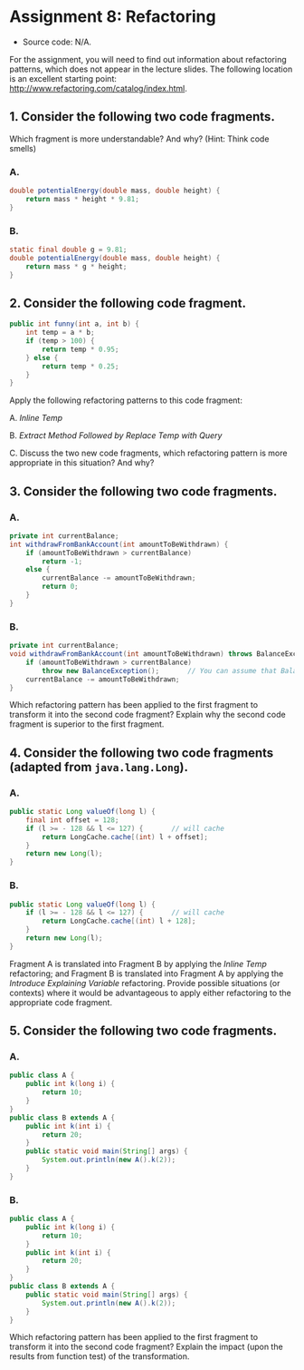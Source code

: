 # Assignment 8: Refactoring

  - Source code: N/A.

For the assignment, you will need to find out information about refactoring patterns, which does not appear in the
lecture slides. The following location is an excellent starting point: http://www.refactoring.com/catalog/index.html.


## 1. Consider the following two code fragments.

Which fragment is more understandable? And why? (Hint: Think code smells)

### A.

```java
double potentialEnergy(double mass, double height) {
    return mass * height * 9.81;
}
```

### B.

```java
static final double g = 9.81;
double potentialEnergy(double mass, double height) {
    return mass * g * height;
}
```


## 2. Consider the following code fragment.

```java
public int funny(int a, int b) {
    int temp = a * b;
    if (temp > 100) {
        return temp * 0.95;
    } else {
        return temp * 0.25;
    }
}
```

Apply the following refactoring patterns to this code fragment:

A. *Inline Temp*

B. *Extract Method Followed by Replace Temp with Query*

C. Discuss the two new code fragments, which refactoring pattern is more appropriate in this situation? And why?


## 3. Consider the following two code fragments.

### A.

```java
private int currentBalance;
int withdrawFromBankAccount(int amountToBeWithdrawn) {
    if (amountToBeWithdrawn > currentBalance)
        return -1;
    else {
        currentBalance -= amountToBeWithdrawn;
        return 0;
    }
}
```

### B.

```java
private int currentBalance;
void withdrawFromBankAccount(int amountToBeWithdrawn) throws BalanceException {
    if (amountToBeWithdrawn > currentBalance)
        throw new BalanceException();       // You can assume that BalanceException is defined
    currentBalance -= amountToBeWithdrawn;
}
```

Which refactoring pattern has been applied to the first fragment to transform it into the second code fragment? Explain
why the second code fragment is superior to the first fragment.


## 4. Consider the following two code fragments (adapted from `java.lang.Long`).

### A.

```java
public static Long valueOf(long l) {
    final int offset = 128;
    if (l >= - 128 && l <= 127) {       // will cache
        return LongCache.cache[(int) l + offset];
    }
    return new Long(l);
}
```

### B.

```java
public static Long valueOf(long l) {
    if (l >= - 128 && l <= 127) {       // will cache
        return LongCache.cache[(int) l + 128];
    }
    return new Long(l);
}
```

Fragment A is translated into Fragment B by applying the *Inline Temp* refactoring; and Fragment B is translated into
Fragment A by applying the *Introduce Explaining Variable* refactoring. Provide possible situations (or contexts) where
it would be advantageous to apply either refactoring to the appropriate code fragment.


## 5. Consider the following two code fragments.

### A.

```java
public class A {
    public int k(long i) {
        return 10;
    }
}
public class B extends A {
    public int k(int i) {
        return 20;
    }
    public static void main(String[] args) {
        System.out.println(new A().k(2));
    }
}
```

### B.

```java
public class A {
    public int k(long i) {
        return 10;
    }
    public int k(int i) {
        return 20;
    }
}
public class B extends A {
    public static void main(String[] args) {
        System.out.println(new A().k(2));
    }
}
```

Which refactoring pattern has been applied to the first fragment to transform it into the second code fragment? Explain
the impact (upon the results from function test) of the transformation.
